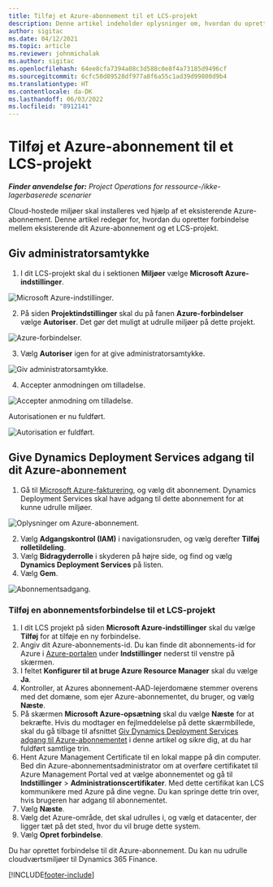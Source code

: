 ```yaml
---
title: Tilføj et Azure-abonnement til et LCS-projekt
description: Denne artikel indeholder oplysninger om, hvordan du opretter forbindelse mellem dit Azure-abonnement og et LCS-projekt.
author: sigitac
ms.date: 04/12/2021
ms.topic: article
ms.reviewer: johnmichalak
ms.author: sigitac
ms.openlocfilehash: 64ee8cfa7394a08c3d588c0e8f4a73185d9496cf
ms.sourcegitcommit: 6cfc50d89528df977a8f6a55c1ad39d99800d9b4
ms.translationtype: HT
ms.contentlocale: da-DK
ms.lasthandoff: 06/03/2022
ms.locfileid: "8912141"
---
```

# <a name="add-an-azure-subscription-to-an-lcs-project"></a>Tilføj et Azure-abonnement til et LCS-projekt

_**Finder anvendelse for:** Project Operations for ressource-/ikke-lagerbaserede scenarier_

Cloud-hostede miljøer skal installeres ved hjælp af et eksisterende Azure-abonnement. Denne artikel redegør for, hvordan du opretter forbindelse mellem eksisterende dit Azure-abonnement og et LCS-projekt. 

## <a name="grant-admin-consent"></a>Giv administratorsamtykke

1. I dit LCS-projekt skal du i sektionen **Miljøer** vælge **Microsoft Azure-indstillinger**.

![Microsoft Azure-indstillinger.](./media/1MicrosoftAzureSettings.png)

2. På siden **Projektindstillinger** skal du på fanen **Azure-forbindelser** vælge **Autoriser**. Det gør det muligt at udrulle miljøer på dette projekt.

![Azure-forbindelser.](./media/2AzureConnectors.png)

3. Vælg **Autoriser** igen for at give administratorsamtykke.

![Giv administratorsamtykke.](./media/3GrantAdminConsent.png)

4. Accepter anmodningen om tilladelse.

![Accepter anmodning om tilladelse.](./media/4AcceptPermissionRequest.png)

Autorisationen er nu fuldført. 

![Autorisation er fuldført.](./media/5AuthorizationComplete.png)

## <a name="provide-dynamics-deployment-services-access-to-your-azure-subscription"></a><a name="provide"></a>Give Dynamics Deployment Services adgang til dit Azure-abonnement

1. Gå til [Microsoft Azure-fakturering](https://portal.azure.com/#blade/Microsoft\_Azure\_Billing/SubscriptionsBlade), og vælg dit abonnement. Dynamics Deployment Services skal have adgang til dette abonnement for at kunne udrulle miljøer.

![Oplysninger om Azure-abonnement.](./media/6AzureSubscription.png)

2. Vælg **Adgangskontrol (IAM)** i navigationsruden, og vælg derefter **Tilføj rolletildeling**.
3. Vælg **Bidragyderrolle** i skyderen på højre side, og find og vælg **Dynamics Deployment Services** på listen. 
4. Vælg **Gem**.

![Abonnementsadgang.](./media/7SubscriptionAccess.png)

### <a name="add-a-subscription-connector-to-an-lcs-project"></a>Tilføj en abonnementsforbindelse til et LCS-projekt

1. I dit LCS projekt på siden **Microsoft Azure-indstillinger** skal du vælge **Tilføj** for at tilføje en ny forbindelse.
2. Angiv dit Azure-abonnements-id. Du kan finde dit abonnements-id for Azure i [Azure-portalen](https://ms.portal.azure.com/) under **Indstillinger** nederst til venstre på skærmen.
3. I feltet **Konfigurer til at bruge Azure Resource Manager** skal du vælge **Ja**.
4. Kontroller, at Azures abonnement-AAD-lejerdomæne stemmer overens med det domæne, som ejer Azure-abonnementet, du bruger, og vælg **Næste**.
5. På skærmen **Microsoft Azure-opsætning** skal du vælge **Næste** for at bekræfte. Hvis du modtager en fejlmeddelelse på dette skærmbillede, skal du gå tilbage til afsnittet [Giv Dynamics Deployment Services adgang til Azure-abonnementet](#provide) i denne artikel og sikre dig, at du har fuldført samtlige trin.
6. Hent Azure Management Certificate til en lokal mappe på din computer. Bed din Azure-abonnementsadministrator om at overføre certifikatet til Azure Management Portal ved at vælge abonnementet og gå til **Indstillinger** > **Administrationscertifikater**. Med dette certifikat kan LCS kommunikere med Azure på dine vegne. Du kan springe dette trin over, hvis brugeren har adgang til abonnementet.
7. Vælg **Næste**.
8. Vælg det Azure-område, det skal udrulles i, og vælg et datacenter, der ligger tæt på det sted, hvor du vil bruge dette system.
9.  Vælg **Opret forbindelse**.

Du har oprettet forbindelse til dit Azure-abonnement. Du kan nu udrulle cloudværtsmiljøer til Dynamics 365 Finance.




[!INCLUDE[footer-include](../includes/footer-banner.md)]
